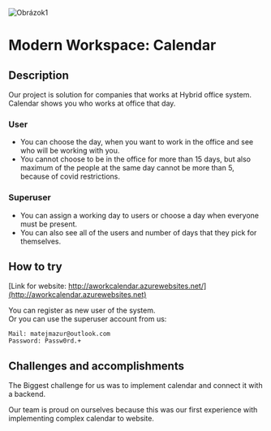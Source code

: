 ![Obrázok1](https://user-images.githubusercontent.com/41269745/115898763-3485d800-a45e-11eb-88aa-5d5521ec765b.png)


# Modern Workspace: Calendar

<!--
## Team

42

### Team members

- Breznický Timotej, SPŠE-PO
- Mazúr Matej, SPŠE-PO
- Poľanský Marko, SPŠE-PO
-->

## Description

Our project is solution for companies that works at Hybrid office system.
Calendar shows you who works at office that day.  
### User
* You can choose the day, when you want to work in the office and see who will be working with you.
* You cannot choose to be in the office for more than 15 days, but also maximum 
 of the people at the same day cannot be more than 5, because of covid restrictions.
### Superuser
* You can assign a working day to users or choose a day when everyone must be present.
* You can also see all of the users and number of days that they pick for themselves.

<!--
## Presentation of Protoype

Presentation and features of prototype are shown in this video(image/link):
[![Obrázok1](https://user-images.githubusercontent.com/41269745/114224997-199d6900-9972-11eb-81e4-a4f3dd65ea29.png)](https://youtu.be/064sRkHrSnY)  
-->
## How to try

[Link for website: http://aworkcalendar.azurewebsites.net/](http://aworkcalendar.azurewebsites.net)

You can register as new user of the system.  
Or you can use the superuser account from us:
```
Mail: matejmazur@outlook.com
Password: Passw0rd.+
```

<!--
![](https://mazur.blob.core.windows.net/obrazky/Screenshot%202021-04-09%20160304.png?sp=rl&st=2021-04-09T13:50:44Z&se=2092-12-10T13:50:00Z&sv=2020-02-10&sr=b&sig=UX5GOhtkkZIMzvjg55C4rEVm1FPFm4Af51mzRNcxm%2FY%3D)  
-->

## Challenges and accomplishments

The Biggest challenge for us was to implement calendar and connect it with a backend.

Our team is proud on ourselves because this was our first experience with implementing complex calendar to website.

<!--
## Next steps

>#### Possible Upgrades:
>* [ ] Time picker for users e.g. how many hours they will work in the office 


## License

[MIT License](https://github.com/42-HackKosice/2B-ModernWorkspace/blob/main/LICENSE)
-->